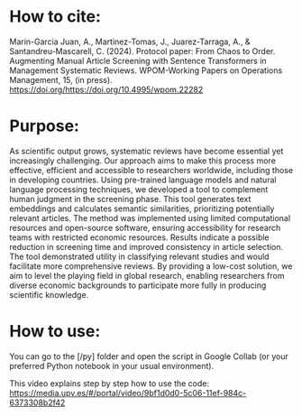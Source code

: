 
# How to cite:
Marin-Garcia Juan, A., Martinez-Tomas, J., Juarez-Tarraga, A., & Santandreu-Mascarell, C. (2024). Protocol paper: From Chaos to Order. Augmenting Manual Article Screening with Sentence Transformers in Management Systematic Reviews. WPOM-Working Papers on Operations Management, 15, (in press). https://doi.org/https://doi.org/10.4995/wpom.22282 
# Purpose:
As scientific output grows, systematic reviews have become essential yet increasingly challenging. Our approach aims to make this process more effective, efficient and accessible to researchers worldwide, including those in developing countries.
Using pre-trained language models and natural language processing techniques, we developed a tool to complement human judgment in the screening phase. This tool generates text embeddings and calculates semantic similarities, prioritizing potentially relevant articles. The method was implemented using limited computational resources and open-source software, ensuring accessibility for research teams with restricted economic resources.
Results indicate a possible reduction in screening time and improved consistency in article selection. The tool demonstrated utility in classifying relevant studies and would facilitate more comprehensive reviews.
By providing a low-cost solution, we aim to level the playing field in global research, enabling researchers from diverse economic backgrounds to participate more fully in producing scientific knowledge.

# How to use:
You can go to the [/py] folder and open the script in Google Collab (or your preferred Python notebook in your usual environment).

This video explains step by step how to use the code: https://media.upv.es/#/portal/video/9bf1d0d0-5c06-11ef-984c-6373308b2f42
